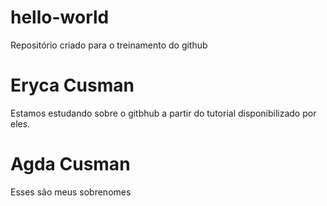 # hello-world
Repositório criado para o treinamento do github
# Eryca Cusman
Estamos estudando sobre o gitbhub a partir do tutorial disponibilizado por eles.
# Agda Cusman
Esses são meus sobrenomes 
